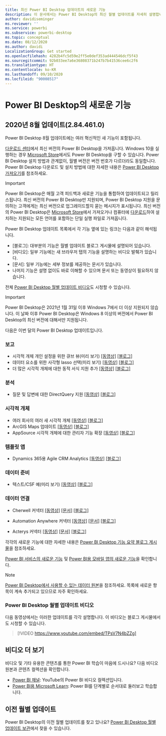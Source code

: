```yaml
---
title: 최신 Power BI Desktop 업데이트의 새로운 기능
description: 이 문서에서는 Power BI Desktop의 최신 월별 업데이트를 자세히 설명합니다.
author: davidiseminger
ms.reviewer: ''
ms.service: powerbi
ms.subservice: powerbi-desktop
ms.topic: conceptual
ms.date: 08/12/2020
ms.author: davidi
LocalizationGroup: Get started
ms.openlocfilehash: 4282b4fc5d59e2ff5e0def353ad444546dcf5f43
ms.sourcegitcommit: 92b033ee7a6e36808371b247b7b41536cee6c2f6
ms.translationtype: HT
ms.contentlocale: ko-KR
ms.lasthandoff: 09/10/2020
ms.locfileid: "90008517"
---
```

# <a name="whats-new-in-power-bi-desktop"></a>Power BI Desktop의 새로운 기능

## <a name="august-2020-update-2844610"></a>2020년 8월 업데이트(2.84.461.0)

Power BI Desktop 8월 업데이트에는 여러 혁신적인 새 기능이 포함됩니다. 

[다운로드 센터](https://www.microsoft.com/download/details.aspx?id=58494)에서 최신 버전의 Power BI Desktop을 가져옵니다. Windows 10을 실행하는 경우 [Microsoft Store](https://aka.ms/pbidesktopstore)에서도 Power BI Desktop을 구할 수 있습니다. Power BI Desktop 설치 방법과 관계없이, 월별 버전은 버전 번호가 다르더라도 동일합니다. Power BI Desktop 다운로드 및 설치 방법에 대한 자세한 내용은 [Power BI Desktop 가져오기](desktop-get-the-desktop.md)를 참조하세요. 

> [!IMPORTANT]
> Power BI Desktop은 매월 고객 피드백과 새로운 기능을 통합하여 업데이트되고 릴리스됩니다. 최신 버전의 Power BI Desktop만 지원되며, Power BI Desktop 지원을 문의하는 고객에게는 최신 버전으로 업그레이드할지 묻는 메시지가 표시됩니다. 최신 버전의 Power BI Desktop은 [Microsoft Store](https://aka.ms/pbidesktopstore)에서 가져오거나 컴퓨터에 [다운로드](https://www.microsoft.com/download/details.aspx?id=58494)하여 설치하는 지원되는 모든 언어를 포함하는 단일 실행 파일로 가져옵니다.

Power BI Desktop 업데이트 목록에서 각 기능 옆에 있는 링크는 다음과 같이 해석됩니다.

* \[블로그\]: 대부분의 기능은 월별 업데이트 블로그 게시물에 설명되어 있습니다.
* \[비디오\]: 일부 기능에는 새 브라우저 탭의 기능을 설명하는 비디오 발췌가 있습니다.
* \[문서\]: 일부 기능에는 세부 정보를 제공하는 문서가 있습니다.
* 나머지 기능은 설명 없이도 바로 이해할 수 있으며 문서 또는 동영상이 필요하지 않습니다.

전체 [Power BI Desktop 월별 업데이트 비디오](#power-bi-desktop-monthly-update-video)도 시청할 수 있습니다.

> [!IMPORTANT]
> Power BI Desktop은 2021년 1월 31일 이후 Windows 7에서 더 이상 지원되지 않습니다. 이 날짜 이후 Power BI Desktop은 Windows 8 이상의 버전에서 Power BI Desktop의 최신 버전에 대해서만 지원됩니다. 

다음은 이번 달의 Power BI Desktop 업데이트입니다.


### <a name="reporting"></a>보고
* 시각적 개체 개인 설정을 위한 큐브 뷰(미리 보기) [[동영상]](https://youtu.be/TPsV7N4bZZg?t=15)  [[블로그]](https://powerbi.microsoft.com/blog/power-bi-desktop-august-2020-feature-summary/#_Perspectives) 
* 데이터 요소를 위한 사각형 lasso 선택(미리 보기) [[동영상]](https://youtu.be/TPsV7N4bZZg?t=448)  [[블로그]](https://powerbi.microsoft.com/blog/power-bi-desktop-august-2020-feature-summary/#_Data_point) 
* 더 많은 시각적 개체에 대한 동적 서식 지원 추가 [[동영상]](https://youtu.be/TPsV7N4bZZg?t=715)  [[블로그]](https://powerbi.microsoft.com/blog/power-bi-desktop-august-2020-feature-summary/#_dynamic_formatting) 


### <a name="analytics"></a>분석
* 질문 및 답변에 대한 DirectQuery 지원 [[동영상]](https://youtu.be/TPsV7N4bZZg?t=926)  [[블로그]](https://powerbi.microsoft.com/blog/power-bi-desktop-august-2020-feature-summary/#_Direct_Query) 


### <a name="visuals"></a>시각적 개체
* 여러 회사의 여러 새 시각적 개체 [[동영상]](https://youtu.be/TPsV7N4bZZg?t=956)  [[블로그]](https://powerbi.microsoft.com/blog/power-bi-desktop-august-2020-feature-summary/#_Visualizations)
* ArcGIS Maps 업데이트 [[동영상]](https://youtu.be/TPsV7N4bZZg?t=1096)  [[블로그]](https://powerbi.microsoft.com/blog/power-bi-desktop-august-2020-feature-summary/#_ArcGIS)
* AppSource 시각적 개체에 대한 관리자 기능 확장 [[동영상]](https://youtu.be/TPsV7N4bZZg?t=1135)  [[블로그]](https://powerbi.microsoft.com/blog/power-bi-desktop-august-2020-feature-summary/#_Admin)


### <a name="template-apps"></a>템플릿 앱
* Dynamics 365용 Agile CRM Analytics [[동영상]](https://youtu.be/TPsV7N4bZZg?t=1300)  [[블로그]](https://powerbi.microsoft.com/blog/power-bi-desktop-august-2020-feature-summary/#_CRM)


### <a name="data-preparation"></a>데이터 준비
* 텍스트/CSF 예(미리 보기) [[동영상]](https://youtu.be/TPsV7N4bZZg?t=1335)  [[블로그]](https://powerbi.microsoft.com/blog/power-bi-desktop-august-2020-feature-summary/#_text_csv) 

### <a name="data-connectivity"></a>데이터 연결
* Cherwell 커넥터 [[동영상]](https://youtu.be/TPsV7N4bZZg?t=1392)  [[문서]](../create-reports/desktop-external-tools.md)  [[블로그]](https://powerbi.microsoft.com/blog/power-bi-desktop-august-2020-feature-summary/#_Cherwell_connector) 

* Automation Anywhere 커넥터 [[동영상]](https://youtu.be/TPsV7N4bZZg?t=1414)  [[문서]](../create-reports/desktop-external-tools.md)  [[블로그]](https://powerbi.microsoft.com/blog/power-bi-desktop-august-2020-feature-summary/#_Auto_connector) 

* Acterys 커넥터 [[동영상]](https://youtu.be/TPsV7N4bZZg?t=1434)  [[문서]](../create-reports/desktop-external-tools.md)  [[블로그]](https://powerbi.microsoft.com/blog/power-bi-desktop-august-2020-feature-summary/#_Acterys_connector) 


각각의 새로운 기능에 대한 자세한 내용은 [Power BI Desktop 기능 요약 블로그 게시물](https://powerbi.microsoft.com/blog/power-bi-desktop-august-2020-feature-summary/)을 참조하세요.

[Power BI 서비스의 새로운 기능](service-whats-new.md) 및 [Power BI용 모바일 앱의 새로운 기능](../consumer/mobile/mobile-whats-new-in-the-mobile-apps.md)을 확인합니다.

> [!NOTE]
> [Power BI Desktop에서 사용할 수 있는 데이터 원본](../connect-data/desktop-data-sources.md)을 참조하세요. 목록에 새로운 항목이 계속 추가되고 있으므로 자주 확인하세요.


### <a name="power-bi-desktop-monthly-update-video"></a>Power BI Desktop 월별 업데이트 비디오
다음 동영상에서는 이러한 업데이트를 각각 설명합니다. 이 비디오는 블로그 게시물에서도 시청할 수 있습니다.

> [!VIDEO https://www.youtube.com/embed/TPsV7N4bZZg]

## <a name="more-videos"></a>비디오 더 보기

비디오 및 기타 유용한 콘텐츠를 통한 Power BI 학습이 마음에 드시나요? 다음 비디오 원본과 콘텐츠 컬렉션을 확인합니다.

-   [Power BI 채널](https://www.youtube.com/user/mspowerbi): YouTube의 Power BI 비디오 컬렉션입니다.
-   [Power BI용 Microsoft Learn](https://docs.microsoft.com/learn/powerplatform/power-bi?WT.mc_id=powerbi_landingpage-docs-link): Power BI를 단계별로 순서대로 둘러보고 학습합니다.

## <a name="updates-for-previous-months"></a>이전 월별 업데이트

Power BI Desktop의 이전 월별 업데이트를 찾고 있나요? [Power BI Desktop 월별 업데이트 보관](desktop-latest-update-archive.md)에서 찾을 수 있습니다.
